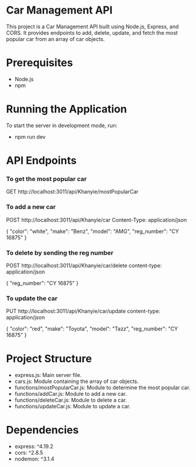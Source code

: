 # Car Management API
This project is a Car Management API built using Node.js, Express, and CORS. 
It provides endpoints to add, delete, update, and fetch the most popular car from an array of car objects.

# Prerequisites
- Node.js
- npm

# Running the Application
To start the server in development mode, run:
- npm run dev

# API Endpoints
### To get the most popular car
GET http://localhost:3011/api/Khanyie/mostPopularCar

### To add a new car
POST http://localhost:3011/api/Khanyie/car
Content-Type: application/json

{
    "color": "white",
    "make": "Benz",
    "model": "AMG",
    "reg_number": "CY 16875"
}

### To delete by sending the reg number
POST http://localhost:3011/api/Khanyie/car/delete
content-type: application/json

{
    "reg_number": "CY 16875"
}

### To update the car
PUT http://localhost:3011/api/Khanyie/car/update
content-type: application/json

{
    "color": "red",
    "make": "Toyota",
    "model": "Tazz",
    "reg_number": "CY 16875"
}

# Project Structure
- express.js: Main server file.
- cars.js: Module containing the array of car objects.
- functions/mostPopularCar.js: Module to determine the most popular car.
- functions/addCar.js: Module to add a new car.
- functions/deleteCar.js: Module to delete a car.
- functions/updateCar.js: Module to update a car.
  
# Dependencies
- express: ^4.19.2
- cors: ^2.8.5
- nodemon: ^3.1.4

